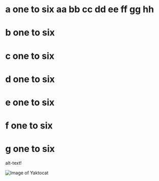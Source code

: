 # a one to six aa bb cc dd ee ff gg hh
# b one to six
# c one to six
# d one to six
# e one to six
# f one to six
# g one to six

alt-text!

![Image of Yaktocat](https://octodex.github.com/images/yaktocat.png)
